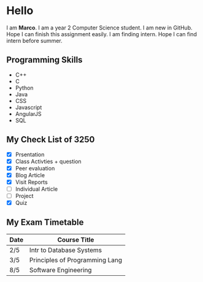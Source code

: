 # Hello
I am **Marco**. I am a year 2 Computer Science student. I am new in GitHub. Hope I can finish this assignment easily. I am finding intern. Hope I
can find intern before summer.

## Programming Skills

* C++
* C
* Python
* Java
* CSS
* Javascript
* AngularJS
* SQL

## My Check List of 3250

- [x] Prsentation
- [x] Class Activties + question
- [x] Peer evaluation
- [x] Blog Article
- [x] Visit Reports
- [ ] Individual Article
- [ ] Project
- [x] Quiz

## My Exam Timetable

Date | Course Title
---- | ------------------------------
2/5  | Intr to Database Systems
3/5  | Principles of Programming Lang
8/5  | Software Engineering
